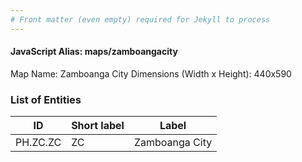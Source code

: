 ```yaml
---
# Front matter (even empty) required for Jekyll to process
---
```


#### JavaScript Alias: maps/zamboangacity

Map Name: Zamboanga City
Dimensions (Width x Height): 440x590

### List of Entities

ID | Short label | Label
---|---|---|
PH.ZC.ZC|ZC|Zamboanga City